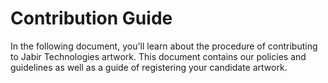# Contribution Guide

In the following document, you'll learn about the procedure of contributing to Jabir Technologies artwork. This document contains our policies and guidelines as well as a guide of registering your candidate artwork.